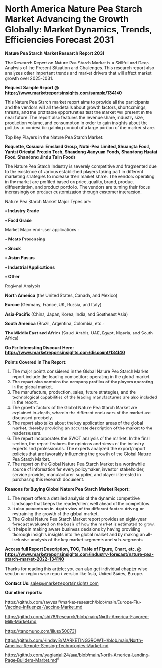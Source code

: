 # North America Nature Pea Starch Market Advancing the Growth Globally: Market Dynamics, Trends, Efficiencies Forecast 2031

<strong>Nature Pea Starch Market Research Report 2031</strong>

The Research Report on Nature Pea Starch Market is a Skillful and Deep Analysis of the Present Situation and Challenges. This research report also analyzes other important trends and market drivers that will affect market growth over 2025-2031.

<strong>Request Sample Report @ <a href=https://www.marketreportsinsights.com/sample/134140>https://www.marketreportsinsights.com/sample/134140</a></strong>

This Nature Pea Starch market report aims to provide all the participants and the vendors will all the details about growth factors, shortcomings, threats, and the profitable opportunities that the market will present in the near future. The report also features the revenue share, industry size, production volume, and consumption in order to gain insights about the politics to contest for gaining control of a large portion of the market share.

Top Key Players in the Nature Pea Starch Market:

<strong>Roquette, Cosucra, Emsland Group, Nutri-Pea Limited, Shuangta Food, Yantai Oriental Protein Tech, Shandong Jianyuan Foods, Shandong Huatai Food, Shandong Jindu Talin Foods</strong>

The Nature Pea Starch Industry is severely competitive and fragmented due to the existence of various established players taking part in different marketing strategies to increase their market share. The vendors operating in the market are profiled based on price, quality, brand, product differentiation, and product portfolio. The vendors are turning their focus increasingly on product customization through customer interaction.

Nature Pea Starch Market Major Types are:

<strong>• Industry Grade

• Food Grade</strong>

Market Major end-user applications :

<strong>• Meats Processing

• Snack

• Asian Pastas

• Industrial Applications

• Other</strong>

Regional Analysis

</u><strong><b>North America</b></strong> (the United States, Canada, and Mexico)

<strong><b>Europe </b></strong>(Germany, France, UK, Russia, and Italy)

<strong><b>Asia-Pacific</b></strong> (China, Japan, Korea, India, and Southeast Asia)

<strong><b>South America</b></strong> (Brazil, Argentina, Colombia, etc.)

<strong><b>The Middle East and Africa</b></strong> (Saudi Arabia, UAE, Egypt, Nigeria, and South Africa)

<strong>Go For Interesting Discount Here: <a href=https://www.marketreportsinsights.com/discount/134140>https://www.marketreportsinsights.com/discount/134140</a></strong>

<strong>Points Covered in The Report:</strong>
<ol>
  <li>The major points considered in the Global Nature Pea Starch Market report include the leading competitors operating in the global market.</li>
  <li>The report also contains the company profiles of the players operating in the global market.</li>
  <li>The manufacture, production, sales, future strategies, and the technological capabilities of the leading manufacturers are also included in the report.</li>
  <li>The growth factors of the Global Nature Pea Starch Market are explained in-depth, wherein the different end-users of the market are discussed precisely.</li>
  <li>The report also talks about the key application areas of the global market, thereby providing an accurate description of the market to the readers/users.</li>
  <li>The report incorporates the SWOT analysis of the market. In the final section, the report features the opinions and views of the industry experts and professionals. The experts analyzed the export/import policies that are favorably influencing the growth of the Global Nature Pea Starch Market.</li>
  <li>The report on the Global Nature Pea Starch Market is a worthwhile source of information for every policymaker, investor, stakeholder, service provider, manufacturer, supplier, and player interested in purchasing this research document.</li>
</ol>
<strong>Reasons for Buying Global Nature Pea Starch Market Report:</strong>

<ol>
  <li>The report offers a detailed analysis of the dynamic competitive landscape that keeps the reader/client well ahead of the competitors.</li>
  <li>It also presents an in-depth view of the different factors driving or restraining the growth of the global market.</li>
  <li>The Global Nature Pea Starch Market report provides an eight-year forecast evaluated on the basis of how the market is estimated to grow.</li>
  <li>It helps in making aware business decisions by having providing thorough insights insights into the global market and by making an all-inclusive analysis of the key market segments and sub-segments.</li>
</ol>
<strong>Access full Report Description, TOC, Table of Figure, Chart, etc. @ <a href=https://www.marketreportsinsights.com/industry-forecast/nature-pea-starch-market-2022-134140>https://www.marketreportsinsights.com/industry-forecast/nature-pea-starch-market-2022-134140</a></strong>


Thanks for reading this article; you can also get individual chapter wise section or region wise report version like Asia, United States, Europe.

<strong>Contact Us:</strong>
sales@marketreportsinsights.com

<strong>Our other reports:</strong>

<a href=https://github.com/sayysaif/market-research/blob/main/Europe-Flu-Vaccine-Influenza-Vaccine-Market.md>https://github.com/sayysaif/market-research/blob/main/Europe-Flu-Vaccine-Influenza-Vaccine-Market.md</a>

<a href=https://github.com/Ishi78/Research/blob/main/North-America-Flavored-Milk-Market.md>https://github.com/Ishi78/Research/blob/main/North-America-Flavored-Milk-Market.md</a>

<a href=https://tanomuno.com/illust/500731>https://tanomuno.com/illust/500731</a>

<a href=https://github.com/Hindavi8/MARKETINGGROWTH/blob/main/North-America-Remote-Sensing-Technologies-Market.md>https://github.com/Hindavi8/MARKETINGGROWTH/blob/main/North-America-Remote-Sensing-Technologies-Market.md</a>

<a href=https://github.com/tyagianjali24/aaa/blob/main/North-America-Landing-Page-Builders-Market.md>https://github.com/tyagianjali24/aaa/blob/main/North-America-Landing-Page-Builders-Market.md</a>"
